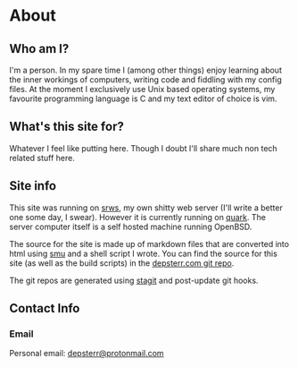 # About

## Who am I?

I'm a person. In my spare time I (among other things) enjoy learning about the inner workings of computers, writing code and fiddling with my config files. At the moment I exclusively use Unix based operating systems, my favourite programming language is C and my text editor of choice is vim.

## What's this site for?

Whatever I feel like putting here. Though I doubt I'll share much non tech related stuff here.

## Site info

This site was running on [srws](https://github.com/depsterr/srws), my own shitty web server (I'll write a better one some day, I swear). However it is currently running on [quark](https://tools.suckless.org/quark/). The server computer itself is a self hosted machine running OpenBSD.

The source for the site is made up of markdown files that are converted into html using [smu](https://github.com/Gottox/smu) and a shell script I wrote. You can find the source for this site (as well as the build scripts) in the [depsterr.com git repo](/git/depsterr.com/files.html).

The git repos are generated using [stagit](https://git.codemadness.org/stagit/file/README.html) and post-update git hooks.

## Contact Info

### Email
Personal email: [depsterr@protonmail.com](mailto:depsterr@protonmail.com)
